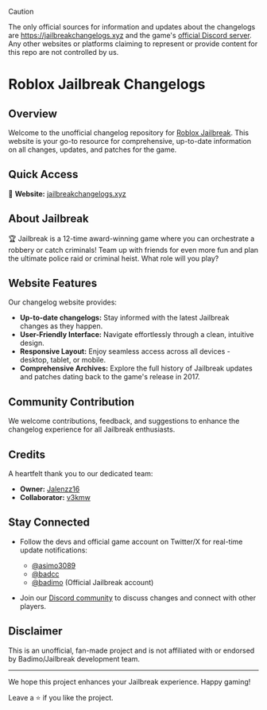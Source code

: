 > [!CAUTION]
> The only official sources for information and updates about the changelogs are https://jailbreakchangelogs.xyz and the game's [official Discord server](https://discord.gg/jailbreak). Any other websites or platforms claiming to represent or provide content for this repo are not controlled by us.

# Roblox Jailbreak Changelogs

## Overview

Welcome to the unofficial changelog repository for [Roblox Jailbreak](https://www.roblox.com/games/606849621/Jailbreak). This website is your go-to resource for comprehensive, up-to-date information on all changes, updates, and patches for the game.

## Quick Access

📌 **Website:** [jailbreakchangelogs.xyz](https://jailbreakchangelogs.xyz/)

## About Jailbreak

🏆 Jailbreak is a 12-time award-winning game where you can orchestrate a robbery or catch criminals! Team up with friends for even more fun and plan the ultimate police raid or criminal heist. What role will you play?

## Website Features

Our changelog website provides:

- **Up-to-date changelogs:** Stay informed with the latest Jailbreak changes as they happen.
- **User-Friendly Interface:** Navigate effortlessly through a clean, intuitive design.
- **Responsive Layout:** Enjoy seamless access across all devices - desktop, tablet, or mobile.
- **Comprehensive Archives:** Explore the full history of Jailbreak updates and patches dating back to the game's release in 2017.

## Community Contribution

We welcome contributions, feedback, and suggestions to enhance the changelog experience for all Jailbreak enthusiasts.

## Credits

A heartfelt thank you to our dedicated team:

- **Owner:** [Jalenzz16](https://github.com/Jalenzzz)
- **Collaborator:** [v3kmw](https://github.com/v3kmmw/)

## Stay Connected

- Follow the devs and official game account on Twitter/X for real-time update notifications:

  - [@asimo3089](https://x.com/asimo3089)
  - [@badcc](https://x.com/badccvoid)
  - [@badimo](https://x.com/badimo) (Official Jailbreak account)

- Join our [Discord community](https://discord.com/invite/tWbDg7MbUU) to discuss changes and connect with other players.

## Disclaimer

This is an unofficial, fan-made project and is not affiliated with or endorsed by Badimo/Jailbreak development team.

---

We hope this project enhances your Jailbreak experience. Happy gaming!

Leave a ⭐ if you like the project.
